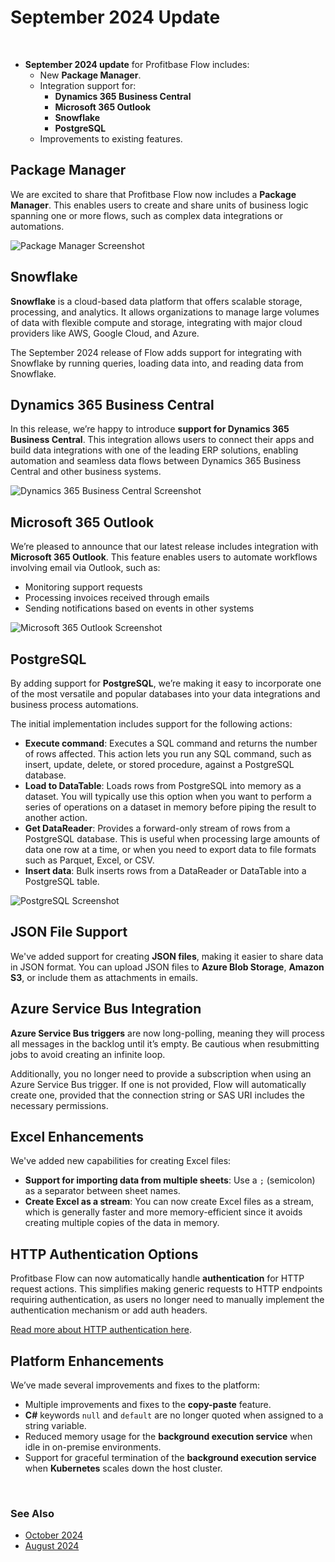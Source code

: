 # September 2024 Update  

<br/>

- **September 2024 update** for Profitbase Flow includes:
  - New **Package Manager**.
  - Integration support for:
    - **Dynamics 365 Business Central**
    - **Microsoft 365 Outlook**
    - **Snowflake**
    - **PostgreSQL**
  - Improvements to existing features.


## Package Manager
We are excited to share that Profitbase Flow now includes a **Package Manager**. This enables users to create and share units of business logic spanning one or more flows, such as complex data integrations or automations.

![Package Manager Screenshot](https://profitbasedocs.blob.core.windows.net/flowimages/package-manager-sept.png)

## Snowflake
**Snowflake** is a cloud-based data platform that offers scalable storage, processing, and analytics. It allows organizations to manage large volumes of data with flexible compute and storage, integrating with major cloud providers like AWS, Google Cloud, and Azure.

The September 2024 release of Flow adds support for integrating with Snowflake by running queries, loading data into, and reading data from Snowflake.


## Dynamics 365 Business Central
In this release, we’re happy to introduce **support for Dynamics 365 Business Central**. This integration allows users to connect their apps and build data integrations with one of the leading ERP solutions, enabling automation and seamless data flows between Dynamics 365 Business Central and other business systems.

![Dynamics 365 Business Central Screenshot](https://profitbasedocs.blob.core.windows.net/flowimages/dynamics-365-sept.png)

## Microsoft 365 Outlook
We’re pleased to announce that our latest release includes integration with **Microsoft 365 Outlook**. This feature enables users to automate workflows involving email via Outlook, such as:
- Monitoring support requests
- Processing invoices received through emails
- Sending notifications based on events in other systems

![Microsoft 365 Outlook Screenshot](https://profitbasedocs.blob.core.windows.net/flowimages/microsoft-365-sept.png)

## PostgreSQL
By adding support for **PostgreSQL**, we’re making it easy to incorporate one of the most versatile and popular databases into your data integrations and business process automations.

The initial implementation includes support for the following actions:
- **Execute command**: Executes a SQL command and returns the number of rows affected. This action lets you run any SQL command, such as insert, update, delete, or stored procedure, against a PostgreSQL database.
- **Load to DataTable**: Loads rows from PostgreSQL into memory as a dataset. You will typically use this option when you want to perform a series of operations on a dataset in memory before piping the result to another action.
- **Get DataReader**: Provides a forward-only stream of rows from a PostgreSQL database. This is useful when processing large amounts of data one row at a time, or when you need to export data to file formats such as Parquet, Excel, or CSV.
- **Insert data**: Bulk inserts rows from a DataReader or DataTable into a PostgreSQL table.

![PostgreSQL Screenshot](https://profitbasedocs.blob.core.windows.net/flowimages/postgres-sept.png)

## JSON File Support
We've added support for creating **JSON files**, making it easier to share data in JSON format. You can upload JSON files to **Azure Blob Storage**, **Amazon S3**, or include them as attachments in emails.

## Azure Service Bus Integration
**Azure Service Bus triggers** are now long-polling, meaning they will process all messages in the backlog until it’s empty. Be cautious when resubmitting jobs to avoid creating an infinite loop.

Additionally, you no longer need to provide a subscription when using an Azure Service Bus trigger. If one is not provided, Flow will automatically create one, provided that the connection string or SAS URI includes the necessary permissions.


## Excel Enhancements
We've added new capabilities for creating Excel files:
- **Support for importing data from multiple sheets**: Use a `;` (semicolon) as a separator between sheet names.
- **Create Excel as a stream**: You can now create Excel files as a stream, which is generally faster and more memory-efficient since it avoids creating multiple copies of the data in memory.


## HTTP Authentication Options
Profitbase Flow can now automatically handle **authentication** for HTTP request actions. This simplifies making generic requests to HTTP endpoints requiring authentication, as users no longer need to manually implement the authentication mechanism or add auth headers.

[Read more about HTTP authentication here](../actions/http/http-authentication.md).

## Platform Enhancements
We’ve made several improvements and fixes to the platform:
- Multiple improvements and fixes to the **copy-paste** feature.
- **C#** keywords `null` and `default` are no longer quoted when assigned to a string variable.
- Reduced memory usage for the **background execution service** when idle in on-premise environments.
- Support for graceful termination of the **background execution service** when **Kubernetes** scales down the host cluster.


<br/>

### See Also


- [October 2024](changelog24_october.md)
- [August 2024](changelog24_august.md)
